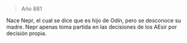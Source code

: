 > Año 881

Nace Nepr, el cual se dice que es hijo de Odín, pero se desconoce su madre. Nepr apenas toma partida en las decisiones de los AEsir por decisión propia.